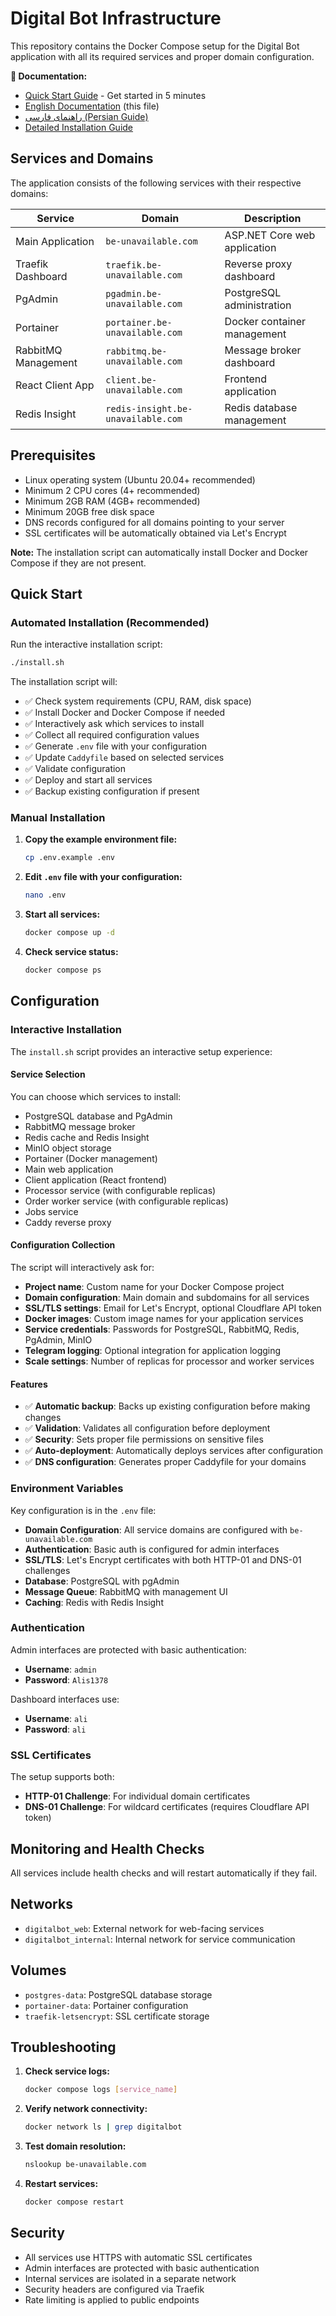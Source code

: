 # Digital Bot Infrastructure

This repository contains the Docker Compose setup for the Digital Bot application with all its required services and proper domain configuration.

**📖 Documentation:**
- [Quick Start Guide](QUICKSTART.md) - Get started in 5 minutes
- [English Documentation](README.md) (this file)
- [راهنمای فارسی (Persian Guide)](README_FA.md)
- [Detailed Installation Guide](INSTALLATION_GUIDE.md)

## Services and Domains

The application consists of the following services with their respective domains:

| Service | Domain | Description |
|---------|--------|-------------|
| Main Application | `be-unavailable.com` | ASP.NET Core web application |
| Traefik Dashboard | `traefik.be-unavailable.com` | Reverse proxy dashboard |
| PgAdmin | `pgadmin.be-unavailable.com` | PostgreSQL administration |
| Portainer | `portainer.be-unavailable.com` | Docker container management |
| RabbitMQ Management | `rabbitmq.be-unavailable.com` | Message broker dashboard |
| React Client App | `client.be-unavailable.com` | Frontend application |
| Redis Insight | `redis-insight.be-unavailable.com` | Redis database management |

## Prerequisites

- Linux operating system (Ubuntu 20.04+ recommended)
- Minimum 2 CPU cores (4+ recommended)
- Minimum 2GB RAM (4GB+ recommended)
- Minimum 20GB free disk space
- DNS records configured for all domains pointing to your server
- SSL certificates will be automatically obtained via Let's Encrypt

**Note:** The installation script can automatically install Docker and Docker Compose if they are not present.

## Quick Start

### Automated Installation (Recommended)

Run the interactive installation script:

```bash
./install.sh
```

The installation script will:
- ✅ Check system requirements (CPU, RAM, disk space)
- ✅ Install Docker and Docker Compose if needed
- ✅ Interactively ask which services to install
- ✅ Collect all required configuration values
- ✅ Generate `.env` file with your configuration
- ✅ Update `Caddyfile` based on selected services
- ✅ Validate configuration
- ✅ Deploy and start all services
- ✅ Backup existing configuration if present

### Manual Installation

1. **Copy the example environment file:**
   ```bash
   cp .env.example .env
   ```

2. **Edit `.env` file with your configuration:**
   ```bash
   nano .env
   ```

3. **Start all services:**
   ```bash
   docker compose up -d
   ```

4. **Check service status:**
   ```bash
   docker compose ps
   ```

## Configuration

### Interactive Installation

The `install.sh` script provides an interactive setup experience:

#### Service Selection
You can choose which services to install:
- PostgreSQL database and PgAdmin
- RabbitMQ message broker
- Redis cache and Redis Insight
- MinIO object storage
- Portainer (Docker management)
- Main web application
- Client application (React frontend)
- Processor service (with configurable replicas)
- Order worker service (with configurable replicas)
- Jobs service
- Caddy reverse proxy

#### Configuration Collection
The script will interactively ask for:
- **Project name**: Custom name for your Docker Compose project
- **Domain configuration**: Main domain and subdomains for all services
- **SSL/TLS settings**: Email for Let's Encrypt, optional Cloudflare API token
- **Docker images**: Custom image names for your application services
- **Service credentials**: Passwords for PostgreSQL, RabbitMQ, Redis, PgAdmin, MinIO
- **Telegram logging**: Optional integration for application logging
- **Scale settings**: Number of replicas for processor and worker services

#### Features
- ✅ **Automatic backup**: Backs up existing configuration before making changes
- ✅ **Validation**: Validates all configuration before deployment
- ✅ **Security**: Sets proper file permissions on sensitive files
- ✅ **Auto-deployment**: Automatically deploys services after configuration
- ✅ **DNS configuration**: Generates proper Caddyfile for your domains

### Environment Variables

Key configuration is in the `.env` file:

- **Domain Configuration**: All service domains are configured with `be-unavailable.com`
- **Authentication**: Basic auth is configured for admin interfaces
- **SSL/TLS**: Let's Encrypt certificates with both HTTP-01 and DNS-01 challenges
- **Database**: PostgreSQL with pgAdmin
- **Message Queue**: RabbitMQ with management UI
- **Caching**: Redis with Redis Insight

### Authentication

Admin interfaces are protected with basic authentication:
- **Username**: `admin`
- **Password**: `Alis1378`

Dashboard interfaces use:
- **Username**: `ali`
- **Password**: `ali`

### SSL Certificates

The setup supports both:
- **HTTP-01 Challenge**: For individual domain certificates
- **DNS-01 Challenge**: For wildcard certificates (requires Cloudflare API token)

## Monitoring and Health Checks

All services include health checks and will restart automatically if they fail.

## Networks

- `digitalbot_web`: External network for web-facing services
- `digitalbot_internal`: Internal network for service communication

## Volumes

- `postgres-data`: PostgreSQL database storage
- `portainer-data`: Portainer configuration
- `traefik-letsencrypt`: SSL certificate storage

## Troubleshooting

1. **Check service logs:**
   ```bash
   docker compose logs [service_name]
   ```

2. **Verify network connectivity:**
   ```bash
   docker network ls | grep digitalbot
   ```

3. **Test domain resolution:**
   ```bash
   nslookup be-unavailable.com
   ```

4. **Restart services:**
   ```bash
   docker compose restart
   ```

## Security

- All services use HTTPS with automatic SSL certificates
- Admin interfaces are protected with basic authentication
- Internal services are isolated in a separate network
- Security headers are configured via Traefik
- Rate limiting is applied to public endpoints